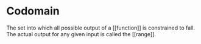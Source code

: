 # Codomain

The set into which all possible output of a [[function]] is constrained to fall. The actual output for any given input is called the [[range]].